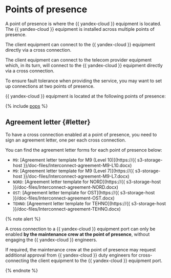 # Points of presence

A point of presence is where the {{ yandex-cloud }} equipment is located. The {{ yandex-cloud }} equipment is installed across multiple points of presence. 

The client equipment can connect to the {{ yandex-cloud }} equipment directly via a cross connection.

The client equipment can connect to the telecom provider equipment which, in its turn, will connect to the {{ yandex-cloud }} equipment directly via a cross connection.

To ensure fault tolerance when providing the service, you may want to set up connections at two points of presence.

{{ yandex-cloud }} equipment is located at the following points of presence:

{% include [pops](../../_includes/interconnect/pops.md) %}


## Agreement letter {#letter}

To have a cross connection enabled at a point of presence, you need to sign an agreement letter, one per each cross connection.

You can find the agreement letter forms for each point of presence below:

* `M9`: [Agreement letter template for M9 (Level 10)](https://{{ s3-storage-host }}/doc-files/Interconnect-agreement-M9-L10.docx)
* `M9`: [Agreement letter template for M9 (Level 7)](https://{{ s3-storage-host }}/doc-files/Interconnect-agreement-M9-L7.docx)
* `NORD`: [Agreement letter template for NORD](https://{{ s3-storage-host }}/doc-files/Interconnect-agreement-NORD.docx)
* `OST`: [Agreement letter template for OST](https://{{ s3-storage-host }}/doc-files/Interconnect-agreement-OST.docx)
* `TEHNO`: [Agreement letter template for TEHNO](https://{{ s3-storage-host }}/doc-files/Interconnect-agreement-TEHNO.docx)

{% note alert %}

A cross connection to a {{ yandex-cloud }} equipment port can only be enabled **by the maintenance crew at the point of presence**, without engaging the {{ yandex-cloud }} engineers.

If required, the maintenance crew at the point of presence may request additional approval from {{ yandex-cloud }} duty engineers for cross-connecting the client equipment to the {{ yandex-cloud }} equipment port.

{% endnote %}
